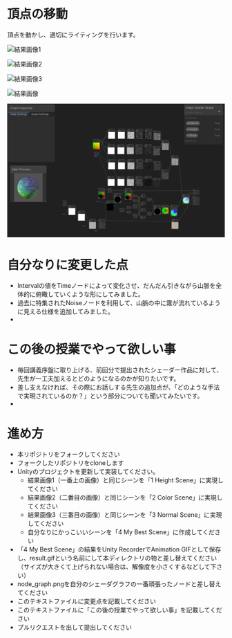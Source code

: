 # 頂点の移動
頂点を動かし、適切にライティングを行います。

![結果画像1](result1.gif)

![結果画像2](result2.gif)

![結果画像3](result3.gif)

![結果画像](result.gif)

![シェーダグラフ](node_graph.png)

# 自分なりに変更した点
- Intervalの値をTimeノードによって変化させ、だんだん引きながら山脈を全体的に俯瞰していくような形にしてみました。
- 過去に特集されたNoiseノードを利用して、山脈の中に霧が流れているように見える仕様を追加してみました。
-
# この後の授業でやって欲しい事
- 毎回講義序盤に取り上げる、前回分で提出されたシェーダー作品に対して、先生が一工夫加えるとどのようになるのかが知りたいです。
- 差し支えなければ、その際にお話しする先生の追加点が、「どのような手法で実現されているのか？」という部分についても聞いてみたいです。
-


# 進め方

- 本リポジトリをフォークしてください
- フォークしたリポジトリをcloneします
- Unityのプロジェクトを更新して実装してください。
  - 結果画像1（一番上の画像）と同じシーンを「1 Height Scene」に実現してください
  - 結果画像2（二番目の画像）と同じシーンを「2 Color Scene」に実現してください
  - 結果画像3（三番目の画像）と同じシーンを「3 Normal Scene」に実現してください
  - 自分なりにかっこいいシーンを「4 My Best Scene」に作成してください
- 「4 My Best Scene」の結果をUnity RecorderでAnimation GIFとして保存し、result.gifという名前にして本ディレクトリの物と差し替えてください（サイズが大きくて上げられない場合は、解像度を小さくするなどして下さい）
- node_graph.pngを自分のシェーダグラフの一番頑張ったノードと差し替えてください
- このテキストファイルに変更点を記載してください
- このテキストファイルに「この後の授業でやって欲しい事」を記載してください
- プルリクエストを出して提出してください
